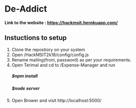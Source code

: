 # De-Addict

#### Link to the website : https://hackmsit.herokuapp.com/

## Instuctions to setup
1. Clone the repostiory on your system
2. Open /HackMSIT2k18/config/config.js
3. Rename mailing(from, password) as per your requirements.
4. Open Terimal and cd to /Expense-Manager and run
    ##### $npm install
    ##### $node server
5. Open Brower and visit http://localhost:5000/
